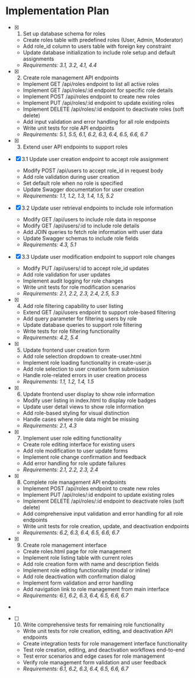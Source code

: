 # Implementation Plan

- [x] 1. Set up database schema for roles

  - Create roles table with predefined roles (User, Admin, Moderator)
  - Add role_id column to users table with foreign key constraint
  - Update database initialization to include role setup and default assignments
  - _Requirements: 3.1, 3.2, 4.1, 4.4_

- [x] 2. Create role management API endpoints

  - Implement GET /api/roles endpoint to list all active roles
  - Implement GET /api/roles/:id endpoint for specific role details
  - Implement POST /api/roles endpoint to create new roles
  - Implement PUT /api/roles/:id endpoint to update existing roles
  - Implement DELETE /api/roles/:id endpoint to deactivate roles (soft delete)
  - Add input validation and error handling for all role endpoints
  - Write unit tests for role API endpoints
  - _Requirements: 5.1, 5.5, 6.1, 6.2, 6.3, 6.4, 6.5, 6.6, 6.7_

- [x] 3. Extend user API endpoints to support roles

- [x] 3.1 Update user creation endpoint to accept role assignment

  - Modify POST /api/users to accept role_id in request body
  - Add role validation during user creation
  - Set default role when no role is specified
  - Update Swagger documentation for user creation
  - _Requirements: 1.1, 1.2, 1.3, 1.4, 1.5, 5.2_

- [x] 3.2 Update user retrieval endpoints to include role information

  - Modify GET /api/users to include role data in response
  - Modify GET /api/users/:id to include role details
  - Add JOIN queries to fetch role information with user data
  - Update Swagger schemas to include role fields
  - _Requirements: 4.3, 5.1_

- [x] 3.3 Update user modification endpoint to support role changes

  - Modify PUT /api/users/:id to accept role_id updates
  - Add role validation for user updates
  - Implement audit logging for role changes
  - Write unit tests for role modification scenarios
  - _Requirements: 2.1, 2.2, 2.3, 2.4, 2.5, 5.3_

- [x] 4. Add role filtering capability to user listing

  - Extend GET /api/users endpoint to support role-based filtering
  - Add query parameter for filtering users by role
  - Update database queries to support role filtering
  - Write tests for role filtering functionality
  - _Requirements: 4.2, 5.4_

- [x] 5. Update frontend user creation form

  - Add role selection dropdown to create-user.html
  - Implement role loading functionality in create-user.js
  - Add role selection to user creation form submission
  - Handle role-related errors in user creation process
  - _Requirements: 1.1, 1.2, 1.4, 1.5_

- [x] 6. Update frontend user display to show role information

  - Modify user listing in index.html to display role badges
  - Update user detail views to show role information
  - Add role-based styling for visual distinction
  - Handle cases where role data might be missing
  - _Requirements: 2.1, 4.3_

- [x] 7. Implement user role editing functionality

  - Create role editing interface for existing users
  - Add role modification to user update forms
  - Implement role change confirmation and feedback
  - Add error handling for role update failures
  - _Requirements: 2.1, 2.2, 2.3, 2.4_

- [x] 8. Complete role management API endpoints

  - Implement POST /api/roles endpoint to create new roles
  - Implement PUT /api/roles/:id endpoint to update existing roles
  - Implement DELETE /api/roles/:id endpoint to deactivate roles (soft delete)
  - Add comprehensive input validation and error handling for all role endpoints
  - Write unit tests for role creation, update, and deactivation endpoints
  - _Requirements: 6.2, 6.3, 6.4, 6.5, 6.6, 6.7_

- [x] 9. Create role management interface

  - Create roles.html page for role management
  - Implement role listing table with current roles
  - Add role creation form with name and description fields
  - Implement role editing functionality (modal or inline)
  - Add role deactivation with confirmation dialog
  - Implement form validation and error handling
  - Add navigation link to role management from main interface
  - _Requirements: 6.1, 6.2, 6.3, 6.4, 6.5, 6.6, 6.7_

-

- [ ] 10. Write comprehensive tests for remaining role functionality

  - Write unit tests for role creation, editing, and deactivation API endpoints
  - Create integration tests for role management interface functionality
  - Test role creation, editing, and deactivation workflows end-to-end
  - Test error scenarios and edge cases for role management
  - Verify role management form validation and user feedback
  - _Requirements: 6.1, 6.2, 6.3, 6.4, 6.5, 6.6, 6.7_
